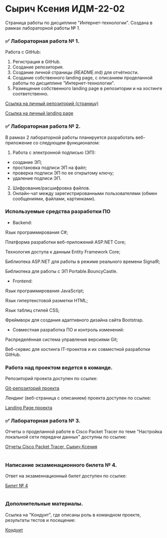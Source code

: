 # Сырич Ксения ИДМ-22-02
Страница работы по дисциплине "Интернет-технологии". Создана в рамках лабораторной работы № 1.

### ✅ Лабораторная работа № 1.

Работа с GitHub: 
1. Регистрация в GitHub.
2. Создание репозитория.
3. Создание личной страницы (README.md) для отчётности.
5. Создание собственного landing page, с описанием проделанной работы по дисциплине "Интернет-технологии".
6. Размещение собственного landing page в репозитории и на хостинге соответственно.

[Ссылка на личный репозиторий (страницу)](https://github.com/kxenki/IT_SyrichKseniia_22-02)

[Ссылка на личный landing page](https://kxenki.github.io/)

### ✅ Лабораторная работа № 2.
В рамках 2 лабораторной работы планируется разработать веб-приложение со следующем функционалом:

1. Работа с электронной подписью (ЭП):
- создание ЭП;
- простановка подписи ЭП на файл;
- проверка подписи ЭП по ее открытому ключу;
- удаление подписи ЭП.
2. Шифрование/расшифровка файлов.
3. Онлайн-чат между зарегистрированными пользователями (обмен сообщениями, файлами, картинками).

### Используемые средства разработки ПО

- Backend:

Язык программирования С#;

Платформа разработки веб-приложений ASP.NET Core;

Технология доступа к данным Entity Framework Core;

Библиотека ASP.NET для работы в режиме реального времени SignalR;

Библиотека для работы с ЭП Portable.BouncyCastle.

- Frontend:

Язык программирования JavaScript;

Язык гипертекстовой разметки HTML;

Язык таблиц стилей CSS;

Фреймворк для создания адаптивного дизайна сайта Bootstrap.

- Совместная разработка ПО и контроль изменений:

Распределённая система управления версиями Git;

Веб-сервис для хостинга IT-проектов и их совместной разработки GitHub.


### Работа над проектом ведется в команде. 

Репозиторий проекта доступен по ссылке:

[Git-репозиторий проекта](https://github.com/kxenki/IT_Project)

Лендинг (веб-страница с описанием) проекта доступен по ссылке: 

[Landing Page проекта](https://github.com/kxenki/IT_SyrichKseniia_22-02)


### ✅ Лабораторная работа № 3.

Отчеты о проделанной работе в Cisco Packet Tracer по теме "Настройка локальной сети передачи данных" доступны по ссылке:

[Отчеты Cisco Packet Tracer, Сырич Ксения](https://drive.google.com/drive/folders/1AV4jVcu9noetbfa_nWdX42IZAnEYkyI_?usp=sharing)
#
### Написание экзаменационного билета № 4.
Ответ на экзаменнационный билет доступен по ссылке:

[Билет № 4](https://github.com/stankin/inet-2022/wiki/exam04)
#
### Дополнительные материалы.

Ссылка на "Кондуит", где описаны роль в командном проекте, результаты тестов и посещение:

[Кондуит](https://docs.google.com/spreadsheets/d/1ypxgDUpNsaAK5PH90dTfGKdtDnWaeEDWfupEbDokN6A/edit?usp=sharing)

